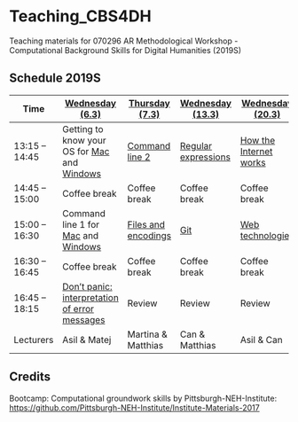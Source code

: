 # Teaching_CBS4DH
Teaching materials for 070296 AR Methodological Workshop - Computational Background Skills for Digital Humanities (2019S)

## Schedule 2019S
Time | [Wednesday (6.3)](week_1_day_1_plan.md) |[Thursday (7.3)](week_1_day_2_plan.md) |[Wednesday (13.3)](week_1_day_3_plan.md) |[Wednesday (20.3)](week_1_day_4_plan.md) |[Thursday (21.3)](week_1_day_5_plan.md) |
---- | ---- | ---- | ---- | ---- | ----
13:15 – 14:45 |  Getting to know your OS for [Mac](getting_to_know_mac.md) and [Windows](getting_to_know_windows.md) | [Command line 2](command_2.md) | [Regular expressions](regex.md) | [How the Internet works](internet.md) | [Pre-programming 1](pre-programming_1.md) 
14:45 – 15:00 |  Coffee break | Coffee break | Coffee break | Coffee break | Coffee break 
15:00 – 16:30 |  Command line 1 for [Mac](command_1_mac.md) and [Windows](command_1_windows.md) | [Files and encodings](files.md) | [Git](git.md) | [Web technologies](web.md) | [Pre-programming 2](pre-programming_2.md) 
16:30 – 16:45 |  Coffee break | Coffee break | Coffee break | Coffee break | Coffee break 
16:45 – 18:15 |  [Don’t panic: interpretation of error messages](dont_panic.md) | Review | Review | Review | Review and wrap-up
Lecturers | Asil & Matej | Martina & Matthias | Can & Matthias | Asil & Can | Martina & Matej

## Credits
Bootcamp: Computational groundwork skills by Pittsburgh-NEH-Institute: https://github.com/Pittsburgh-NEH-Institute/Institute-Materials-2017
